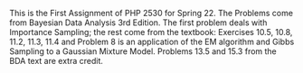 This is the First Assignment of PHP 2530 for Spring 22. The Problems come from Bayesian Data Analysis 3rd Edition. The first problem deals with Importance Sampling; the rest come from the textbook: Exercises 10.5, 10.8, 11.2, 11.3, 11.4 and Problem 8 is an application of the EM algorithm and Gibbs Sampling to a Gaussian Mixture Model. Problems 13.5 and 15.3 from the BDA text are extra credit.
